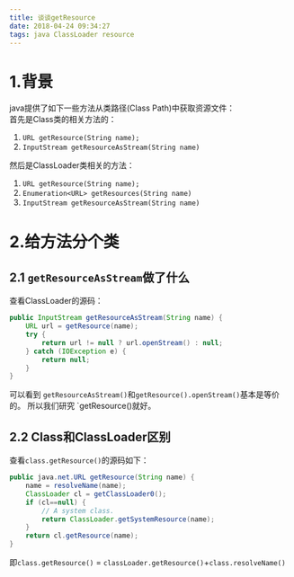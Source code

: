 ```yaml
---
title: 谈谈getResource
date: 2018-04-24 09:34:27
tags: java ClassLoader resource
---
```

# 1.背景
java提供了如下一些方法从类路径(Class Path)中获取资源文件：  
首先是Class类的相关方法的：
1. `URL getResource(String name);`
2. `InputStream getResourceAsStream(String name)`
 

然后是ClassLoader类相关的方法：
1. `URL getResource(String name);`
2. `Enumeration<URL> getResources(String name)`
3. `InputStream getResourceAsStream(String name)`

# 2.给方法分个类
## 2.1 `getResourceAsStream`做了什么
查看ClassLoader的源码：
``` java
public InputStream getResourceAsStream(String name) {
    URL url = getResource(name);
    try {
        return url != null ? url.openStream() : null;
    } catch (IOException e) {
        return null;
    }
}
```
可以看到 `getResourceAsStream()`和`getResource().openStream()`基本是等价的。
所以我们研究 `getResource()就好。
## 2.2 Class和ClassLoader区别
查看`class.getResource()`的源码如下：
``` java
public java.net.URL getResource(String name) {
    name = resolveName(name);
    ClassLoader cl = getClassLoader0();
    if (cl==null) {
        // A system class.
        return ClassLoader.getSystemResource(name);
    }
    return cl.getResource(name);
}
```
即`class.getResource()` = `classLoader.getResource()`+`class.resolveName()`


